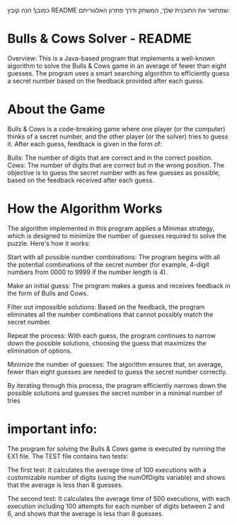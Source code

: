 כמובן! הנה קובץ README שמתאר את התוכנית שלך, המשחק ודרך פתרון האלגוריתם:

# Bulls & Cows Solver - README
Overview:
This is a Java-based program that implements a well-known algorithm to solve the Bulls & Cows game in an average of fewer than eight guesses. The program uses a smart searching algorithm to efficiently guess a secret number based on the feedback provided after each guess.

# About the Game
Bulls & Cows is a code-breaking game where one player (or the computer) thinks of a secret number, and the other player (or the solver) tries to guess it. After each guess, feedback is given in the form of:

Bulls: The number of digits that are correct and in the correct position.
Cows: The number of digits that are correct but in the wrong position.
The objective is to guess the secret number with as few guesses as possible, based on the feedback received after each guess.

# How the Algorithm Works
The algorithm implemented in this program applies a Minimax strategy, which is designed to minimize the number of guesses required to solve the puzzle. Here's how it works:

Start with all possible number combinations: The program begins with all the potential combinations of the secret number (for example, 4-digit numbers from 0000 to 9999 if the number length is 4).

Make an initial guess: The program makes a guess and receives feedback in the form of Bulls and Cows.

Filter out impossible solutions: Based on the feedback, the program eliminates all the number combinations that cannot possibly match the secret number.

Repeat the process: With each guess, the program continues to narrow down the possible solutions, choosing the guess that maximizes the elimination of options.

Minimize the number of guesses: The algorithm ensures that, on average, fewer than eight guesses are needed to guess the secret number correctly.

By iterating through this process, the program efficiently narrows down the possible solutions and guesses the secret number in a minimal number of tries

# important info:
The program for solving the Bulls & Cows game is executed by running the EX1 file. The TEST file contains two tests:

The first test: It calculates the average time of 100 executions with a customizable number of digits (using the numOfDigits variable) and shows that the average is less than 8 guesses.

The second test: It calculates the average time of 500 executions, with each execution including 100 attempts for each number of digits between 2 and 6, and shows that the average is less than 8 guesses.
